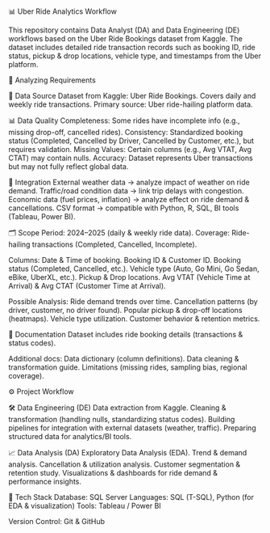 📊 Uber Ride Analytics Workflow

This repository contains Data Analyst (DA) and Data Engineering (DE) workflows based on the Uber Ride Bookings
 dataset from Kaggle.
The dataset includes detailed ride transaction records such as booking ID, ride status, pickup & drop locations, vehicle type, and timestamps from the Uber platform.

🔹 Analyzing Requirements

📂 Data Source
Dataset from Kaggle: Uber Ride Bookings.
Covers daily and weekly ride transactions.
Primary source: Uber ride-hailing platform data.


📊 Data Quality
Completeness: Some rides have incomplete info (e.g., missing drop-off, cancelled rides).
Consistency: Standardized booking status (Completed, Cancelled by Driver, Cancelled by Customer, etc.), but requires validation.
Missing Values: Certain columns (e.g., Avg VTAT, Avg CTAT) may contain nulls.
Accuracy: Dataset represents Uber transactions but may not fully reflect global data.


🔗 Integration
External weather data → analyze impact of weather on ride demand.
Traffic/road condition data → link trip delays with congestion.
Economic data (fuel prices, inflation) → analyze effect on ride demand & cancellations.
CSV format → compatible with Python, R, SQL, BI tools (Tableau, Power BI).

🗂️ Scope
Period: 2024–2025 (daily & weekly ride data).
Coverage: Ride-hailing transactions (Completed, Cancelled, Incomplete).

Columns:
Date & Time of booking.
Booking ID & Customer ID.
Booking status (Completed, Cancelled, etc.).
Vehicle type (Auto, Go Mini, Go Sedan, eBike, UberXL, etc.).
Pickup & Drop locations.
Avg VTAT (Vehicle Time at Arrival) & Avg CTAT (Customer Time at Arrival).

Possible Analysis:
Ride demand trends over time.
Cancellation patterns (by driver, customer, no driver found).
Popular pickup & drop-off locations (heatmaps).
Vehicle type utilization.
Customer behavior & retention metrics.

📖 Documentation
Dataset includes ride booking details (transactions & status codes).

Additional docs:
Data dictionary (column definitions).
Data cleaning & transformation guide.
Limitations (missing rides, sampling bias, regional coverage).

⚙️ Project Workflow

🛠 Data Engineering (DE)
Data extraction from Kaggle.
Cleaning & transformation (handling nulls, standardizing status codes).
Building pipelines for integration with external datasets (weather, traffic).
Preparing structured data for analytics/BI tools.

📈 Data Analysis (DA)
Exploratory Data Analysis (EDA).
Trend & demand analysis.
Cancellation & utilization analysis.
Customer segmentation & retention study.
Visualizations & dashboards for ride demand & performance insights.

🚀 Tech Stack
Database: SQL Server
Languages: SQL (T-SQL), Python (for EDA & visualization)
Tools: Tableau / Power BI

Version Control: Git & GitHub

